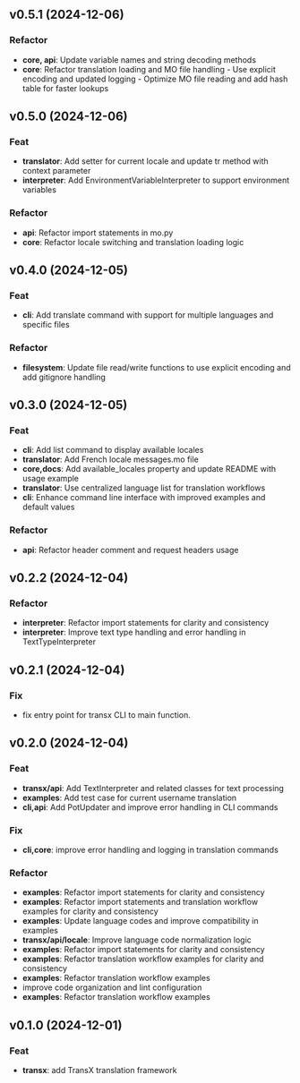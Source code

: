 ## v0.5.1 (2024-12-06)

### Refactor

- **core, api**: Update variable names and string decoding methods
- **core**: Refactor translation loading and MO file handling - Use explicit encoding and updated logging - Optimize MO file reading and add hash table for faster lookups

## v0.5.0 (2024-12-06)

### Feat

- **translator**: Add setter for current locale and update tr method with context parameter
- **interpreter**: Add EnvironmentVariableInterpreter to support environment variables

### Refactor

- **api**: Refactor import statements in mo.py
- **core**: Refactor locale switching and translation loading logic

## v0.4.0 (2024-12-05)

### Feat

- **cli**: Add translate command with support for multiple languages and specific files

### Refactor

- **filesystem**: Update file read/write functions to use explicit encoding and add gitignore handling

## v0.3.0 (2024-12-05)

### Feat

- **cli**: Add list command to display available locales
- **translator**: Add French locale messages.mo file
- **core,docs**: Add available_locales property and update README with usage example
- **translator**: Use centralized language list for translation workflows
- **cli**: Enhance command line interface with improved examples and default values

### Refactor

- **api**: Refactor header comment and request headers usage

## v0.2.2 (2024-12-04)

### Refactor

- **interpreter**: Refactor import statements for clarity and consistency
- **interpreter**: Improve text type handling and error handling in TextTypeInterpreter

## v0.2.1 (2024-12-04)

### Fix

- fix entry point for transx CLI to main function.

## v0.2.0 (2024-12-04)

### Feat

- **transx/api**: Add TextInterpreter and related classes for text processing
- **examples**: Add test case for current username translation
- **cli,api**: Add PotUpdater and improve error handling in CLI commands

### Fix

- **cli,core**: improve error handling and logging in translation commands

### Refactor

- **examples**: Refactor import statements for clarity and consistency
- **examples**: Refactor import statements and translation workflow examples for clarity and consistency
- **examples**: Update language codes and improve compatibility in examples
- **transx/api/locale**: Improve language code normalization logic
- **examples**: Refactor import statements for clarity and consistency
- **examples**: Refactor translation workflow examples for clarity and consistency
- **examples**: Refactor translation workflow examples
- improve code organization and lint configuration
- **examples**: Refactor translation workflow examples

## v0.1.0 (2024-12-01)

### Feat

- **transx**: add TransX translation framework
